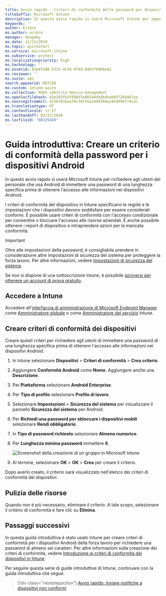 ```yaml
---
title: Avvio rapido - Criteri di conformità delle password per dispositivi Android
titleSuffix: Microsoft Intune
description: In questo avvio rapido si userà Microsoft Intune per impostare la lunghezza della password obbligatoria per i dispositivi Android.
keywords: ''
author: Erikre
ms.author: erikre
manager: dougeby
ms.date: 11/21/2019
ms.topic: quickstart
ms.service: microsoft-intune
ms.subservice: protect
ms.localizationpriority: high
ms.technology: ''
ms.assetid: 81b4fa08-5333-4c54-9f49-8db5f6984ed2
ms.reviewer: ''
ms.suite: ems
search.appverid: MET150
ms.custom: intune-azure
ms.collection: M365-identity-device-management
ms.openlocfilehash: b2e2d5fb2f698d7e0b544dbdbd4ab05f2b94b7ea
ms.sourcegitcommit: e2567b5beaf6c5bf45a2d493b8ac05d996774cac
ms.translationtype: HT
ms.contentlocale: it-IT
ms.lasthandoff: 03/27/2020
ms.locfileid: "80325449"
---
```

# <a name="quickstart-create-a-password-compliance-policy-for-android-devices"></a>Guida introduttiva: Creare un criterio di conformità della password per i dispositivi Android

In questo avvio rapido si userà Microsoft Intune per richiedere agli utenti del personale che usa Android di immettere una password di una lunghezza specifica prima di ottenere l'accesso alle informazioni nei dispositivi Android.

I criteri di conformità del dispositivo in Intune specificano le regole e le impostazioni che i dispositivi devono soddisfare per essere considerati conformi. È possibile usare criteri di conformità con l'accesso condizionale per consentire o bloccare l'accesso alle risorse aziendali. È anche possibile ottenere i report di dispositivo e intraprendere azioni per la mancata conformità.

> [!IMPORTANT]
> Oltre alle impostazioni della password, è consigliabile prendere in considerazione altre impostazioni di sicurezza del sistema per proteggere la forza lavoro. Per altre informazioni, vedere [Impostazioni di sicurezza del sistema](compliance-policy-create-android-for-work.md).

Se non si dispone di una sottoscrizione Intune, è possibile [iscriversi per ottenere un account di prova gratuito](../fundamentals/free-trial-sign-up.md).

## <a name="sign-in-to-intune"></a>Accedere a Intune

Accedere all'[interfaccia di amministrazione di Microsoft Endpoint Manager](https://go.microsoft.com/fwlink/?linkid=2109431) come [Amministratore globale](../fundamentals/users-add.md#types-of-administrators) o come [Amministratore del servizio](../fundamentals/users-add.md#types-of-administrators) Intune.

## <a name="create-a-device-compliance-policy"></a>Creare criteri di conformità dei dispositivi

Creare questi criteri per richiedere agli utenti di immettere una password di una lunghezza specifica prima di ottenere l'accesso alle informazioni nei dispositivi Android.

1. In Intune selezionare **Dispositivi** > **Criteri di conformità** > **Crea criterio**.

2. Aggiungere **Conformità Android** come **Nome**. Aggiungere anche una **Descrizione**.

3. Per **Piattaforma** selezionare **Android Enterprise**.

4. Per **Tipo di profilo** selezionare **Profilo di lavoro**.

5. Selezionare **Impostazioni** > **Sicurezza del sistema** per visualizzare il pannello **Sicurezza del sistema** per Android.

6. Per **Richiedi una password per sbloccare i dispositivi mobili** selezionare **Rendi obbligatorio**.

7. In **Tipo di password richiesto** selezionare **Almeno numerico**.

8. Per **Lunghezza minima password** immettere **6**.

    ![Screenshot della creazione di un gruppo in Microsoft Intune](./media/quickstart-set-password-length-android/quickstart-set-password-length-android-01.png)

9. Al termine, selezionare **OK** > **OK** > **Crea** per creare il criterio.

Dopo averlo creato, il criterio sarà visualizzato nell'elenco dei criteri di conformità dei dispositivi.

## <a name="clean-up-resources"></a>Pulizia delle risorse

Quando non è più necessario, eliminare il criterio. A tale scopo, selezionare il criterio di conformità e fare clic su **Elimina**.

## <a name="next-steps"></a>Passaggi successivi

In questa guida introduttiva è stato usato Intune per creare criteri di conformità per i dispositivi Android della forza lavoro per richiedere una password di almeno sei caratteri. Per altre informazioni sulla creazione dei criteri di conformità, vedere [Introduzione ai criteri di conformità dei dispositivi in Intune](device-compliance-get-started.md).

Per seguire questa serie di guide introduttive di Intune, continuare con la guida introduttiva che segue.

> [!div class="nextstepaction"]
> [Avvio rapido: Inviare notifiche a dispositivi non conformi](quickstart-send-notification.md)
